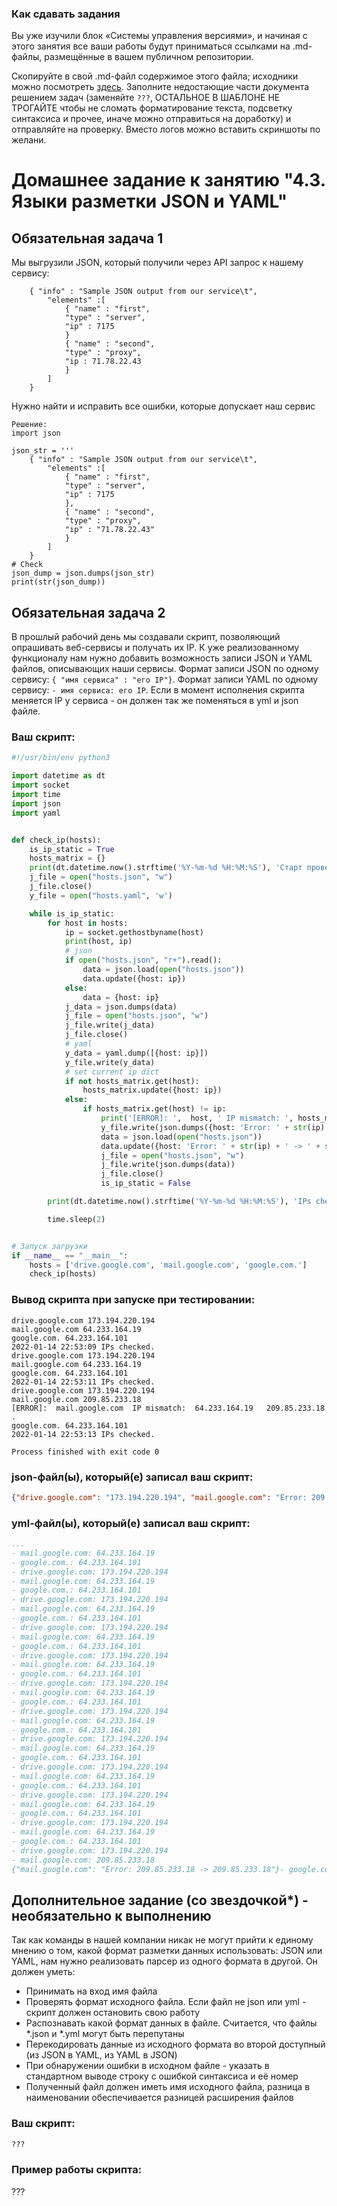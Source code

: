 ### Как сдавать задания

Вы уже изучили блок «Системы управления версиями», и начиная с этого занятия все ваши работы будут приниматься ссылками на .md-файлы, размещённые в вашем публичном репозитории.

Скопируйте в свой .md-файл содержимое этого файла; исходники можно посмотреть [здесь](https://raw.githubusercontent.com/netology-code/sysadm-homeworks/devsys10/04-script-03-yaml/README.md). Заполните недостающие части документа решением задач (заменяйте `???`, ОСТАЛЬНОЕ В ШАБЛОНЕ НЕ ТРОГАЙТЕ чтобы не сломать форматирование текста, подсветку синтаксиса и прочее, иначе можно отправиться на доработку) и отправляйте на проверку. Вместо логов можно вставить скриншоты по желани.

# Домашнее задание к занятию "4.3. Языки разметки JSON и YAML"


## Обязательная задача 1
Мы выгрузили JSON, который получили через API запрос к нашему сервису:
```
    { "info" : "Sample JSON output from our service\t",
        "elements" :[
            { "name" : "first",
            "type" : "server",
            "ip" : 7175 
            }
            { "name" : "second",
            "type" : "proxy",
            "ip : 71.78.22.43
            }
        ]
    }
```
  Нужно найти и исправить все ошибки, которые допускает наш сервис
```
Решение:
import json

json_str = '''
    { "info" : "Sample JSON output from our service\t",
        "elements" :[
            { "name" : "first",
            "type" : "server",
            "ip" : 7175 
            },
            { "name" : "second",
            "type" : "proxy",
            "ip" : "71.78.22.43"
            }
        ]
    }
# Check
json_dump = json.dumps(json_str)
print(str(json_dump))
```

## Обязательная задача 2
В прошлый рабочий день мы создавали скрипт, позволяющий опрашивать веб-сервисы и получать их IP. К уже реализованному функционалу нам нужно добавить возможность записи JSON и YAML файлов, описывающих наши сервисы. Формат записи JSON по одному сервису: `{ "имя сервиса" : "его IP"}`. Формат записи YAML по одному сервису: `- имя сервиса: его IP`. Если в момент исполнения скрипта меняется IP у сервиса - он должен так же поменяться в yml и json файле.

### Ваш скрипт:
```python
#!/usr/bin/env python3

import datetime as dt
import socket
import time
import json
import yaml


def check_ip(hosts):
    is_ip_static = True
    hosts_matrix = {}
    print(dt.datetime.now().strftime('%Y-%m-%d %H:%M:%S'), 'Старт проверки ip.')
    j_file = open("hosts.json", "w")
    j_file.close()
    y_file = open("hosts.yaml", 'w')

    while is_ip_static:
        for host in hosts:
            ip = socket.gethostbyname(host)
            print(host, ip)
            # json
            if open("hosts.json", "r+").read():
                data = json.load(open("hosts.json"))
                data.update({host: ip})
            else:
                data = {host: ip}
            j_data = json.dumps(data)
            j_file = open("hosts.json", "w")
            j_file.write(j_data)
            j_file.close()
            # yaml
            y_data = yaml.dump([{host: ip}])
            y_file.write(y_data)
            # set current ip dict
            if not hosts_matrix.get(host):
                hosts_matrix.update({host: ip})
            else:
                if hosts_matrix.get(host) != ip:
                    print('[ERROR]: ',  host, ' IP mismatch: ', hosts_matrix.get(host), ' ', ip, '.')
                    y_file.write(json.dumps({host: 'Error: ' + str(ip) + ' -> ' + str(ip)}))
                    data = json.load(open("hosts.json"))
                    data.update({host: 'Error: ' + str(ip) + ' -> ' + str(ip)})
                    j_file = open("hosts.json", "w")
                    j_file.write(json.dumps(data))
                    j_file.close()
                    is_ip_static = False

        print(dt.datetime.now().strftime('%Y-%m-%d %H:%M:%S'), 'IPs checked.')

        time.sleep(2)


# Запуск загрузки
if __name__ == "__main__":
    hosts = ['drive.google.com', 'mail.google.com', 'google.com.']
    check_ip(hosts)
```

### Вывод скрипта при запуске при тестировании:
```
drive.google.com 173.194.220.194
mail.google.com 64.233.164.19
google.com. 64.233.164.101
2022-01-14 22:53:09 IPs checked.
drive.google.com 173.194.220.194
mail.google.com 64.233.164.19
google.com. 64.233.164.101
2022-01-14 22:53:11 IPs checked.
drive.google.com 173.194.220.194
mail.google.com 209.85.233.18
[ERROR]:  mail.google.com  IP mismatch:  64.233.164.19   209.85.233.18 .
google.com. 64.233.164.101
2022-01-14 22:53:13 IPs checked.

Process finished with exit code 0

```

### json-файл(ы), который(е) записал ваш скрипт:
```json
{"drive.google.com": "173.194.220.194", "mail.google.com": "Error: 209.85.233.18 -> 209.85.233.18", "google.com.": "64.233.164.101"}
```

### yml-файл(ы), который(е) записал ваш скрипт:
```yaml
...
- mail.google.com: 64.233.164.19
- google.com.: 64.233.164.101
- drive.google.com: 173.194.220.194
- mail.google.com: 64.233.164.19
- google.com.: 64.233.164.101
- drive.google.com: 173.194.220.194
- mail.google.com: 64.233.164.19
- google.com.: 64.233.164.101
- drive.google.com: 173.194.220.194
- mail.google.com: 64.233.164.19
- google.com.: 64.233.164.101
- drive.google.com: 173.194.220.194
- mail.google.com: 64.233.164.19
- google.com.: 64.233.164.101
- drive.google.com: 173.194.220.194
- mail.google.com: 64.233.164.19
- google.com.: 64.233.164.101
- drive.google.com: 173.194.220.194
- mail.google.com: 64.233.164.19
- google.com.: 64.233.164.101
- drive.google.com: 173.194.220.194
- mail.google.com: 64.233.164.19
- google.com.: 64.233.164.101
- drive.google.com: 173.194.220.194
- mail.google.com: 64.233.164.19
- google.com.: 64.233.164.101
- drive.google.com: 173.194.220.194
- mail.google.com: 64.233.164.19
- google.com.: 64.233.164.101
- drive.google.com: 173.194.220.194
- mail.google.com: 64.233.164.19
- google.com.: 64.233.164.101
- drive.google.com: 173.194.220.194
- mail.google.com: 209.85.233.18
{"mail.google.com": "Error: 209.85.233.18 -> 209.85.233.18"}- google.com.: 64.233.164.101

```

## Дополнительное задание (со звездочкой*) - необязательно к выполнению

Так как команды в нашей компании никак не могут прийти к единому мнению о том, какой формат разметки данных использовать: JSON или YAML, нам нужно реализовать парсер из одного формата в другой. Он должен уметь:
   * Принимать на вход имя файла
   * Проверять формат исходного файла. Если файл не json или yml - скрипт должен остановить свою работу
   * Распознавать какой формат данных в файле. Считается, что файлы *.json и *.yml могут быть перепутаны
   * Перекодировать данные из исходного формата во второй доступный (из JSON в YAML, из YAML в JSON)
   * При обнаружении ошибки в исходном файле - указать в стандартном выводе строку с ошибкой синтаксиса и её номер
   * Полученный файл должен иметь имя исходного файла, разница в наименовании обеспечивается разницей расширения файлов

### Ваш скрипт:
```python
???
```

### Пример работы скрипта:
???
